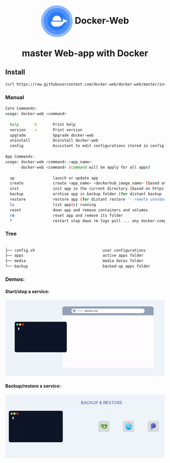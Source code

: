 <h1 align="center">
  <picture>
    <img align="center" alt="docker-web" src="./logo.svg" height="100">
  </picture>
  Docker-Web
  <br>
  <br>
    <center>
    master Web-app with Docker
  </center>
</h1>

<h2>Install</h2>

```bash
curl https://raw.githubusercontent.com/docker-web/docker-web/master/install.sh | bash
```

<h3>Manual</h3>

```bash
Core Commands:
usage: docker-web <command>

  help      -h       Print help
  version   -v       Print version
  upgrade            Upgrade docker-web
  uninstall          Uninstall docker-web
  config             Assistant to edit configurations stored in config.sh

App Commands:
usage: docker-web <command> <app_name>
       docker-web <command> (command will be apply for all apps)

  up                 launch or update app
  create             create <app_name> <dockerhub_image_name> (based on https://github.com/docker-web/store/tree/main/apps/template)
  init               init app in the current directory (based on https://github.com/docker-web/store/tree/main/apps/template)
  backup             archive app in backup folder (for distant backup '--remote user@server.domain')
  restore            restore app (for distant restore '--remote user@server.domain')
  ls                 list app(s) running
  reset              down app and remove containers and volumes
  rm                 reset app and remove its folder
  *                  restart stop down rm logs pull ... any docker-compose commands are compatible
```

<h3>Tree</h3>

```bash
.
├── config.sh                              user configurations
├── apps                                   active apps folder
├── media                                  media datas folder
└── backup                                 backed-up apps folder
```

<h3>Demos:</h3>

<h4>Start/stop a service:</h4>
<img src="docs/demo1.gif">
<h4>Backup/restore a service:</h4>
<img src="docs/demo2.gif">
